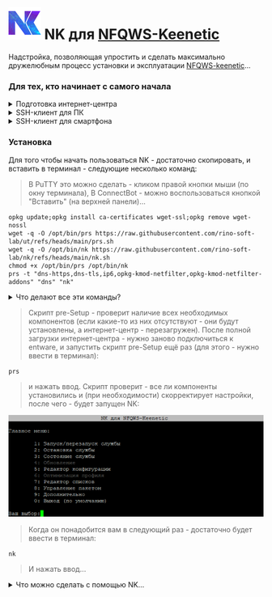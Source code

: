 # ![Logo](screenshots/logo.png) NK для [NFQWS-Keenetic](https://github.com/Anonym-tsk/nfqws-keenetic)
Надстройка, позволяющая упростить и сделать максимально дружелюбным процесс установки и эксплуатации [NFQWS-keenetic](https://github.com/Anonym-tsk/nfqws-keenetic)...

### Для тех, кто начинает с самого начала
<details><summary>Подготовка интернет-центра</summary>

 > (всё об установке entware)

 ▪ Нам понадобится интернет-центр Keenetic (или ZyXEL Keenetic) с USB-портом(ами) и поддержкой работы с накопителями...

> За исключением моделей: 4G II, 4G III, а также бюджетных устройств - выпускаемых начиная с 2024-го года (USB-порт которых - поддерживает только работу с модемами, в связи с чем - в их прошивках отсутствуют компоненты для работы с накопителями (в том числе и со встроенным хранилищем)). Уточняйте поддержку соответствующих функций на [сайте производителя](https://keenetic.ru/ru/).

▪ Для начала, нужно определиться - где будет установлен entware: во встроенном хранилище или на USB-накопителе. Сам entware - занимает около 8-ми MB, нам также понадобится свободное место для установки различных пакетов...
- Встроенное хранилище - всегда с интернет-центром, не отключится (по каким-то своим причинам), не занимает USB-порт. Но - имеет существенные ограничения по объёму, и (теоретически) чувствительно к постоянной перезаписи данных (флеш-память имеет свойство изнашиваться, в связи с чем - крайне рекомендуется (по возможности) избегать ведение логов (с сохранением данных на встроенное хранилище))...
- USB-накопитель - может существенно превышать встроенное хранилище по объёму, может быть легко заменён (в случае каких-либо проблем). Но - занимает USB-порт, может быть медленнее встроенного хранилища (в зависимости от типа интерфейса/накопителя), может неожиданно оказаться отключенным (из за перегрева, механического воздействия или каких-то других причин)...
> USB-накопитель - желательно отформатировать в файловую систему ext4 ( под Windows, это можно сделать с помощью бесплатной [AOMEI Partition Assistant Standard Edition](https://www.aomeitech.com/pa/standard.html). В процессе форматирования, следует обязательно задать разделу на USB-накопителе, какую-нибудь метку тома (например "entware")...

<details><summary>(показать скриншоты)</summary>

![Screenshot](screenshots/a-1.png)

![Screenshot](screenshots/a-2.png)

![Screenshot](screenshots/a-3.png)

![Screenshot](screenshots/a-4.png)

![Screenshot](screenshots/a-5.png)

![Screenshot](screenshots/a-6.png)

![Screenshot](screenshots/a-7.png)</details>

▪ Посмотреть объём встроенного хранилища - можно в веб-конфигураторе (чтобы в него попасть - набираем в адресной строке браузера):

```
http://my.keenetic.net
```

или IP-адрес интернет-центра (в сегменте, к которому подключено ваше устройство). В "домашней сети" это обычно:

```
http://192.168.1.1
```

▪ В меню (слева) - выбираем: "Управление/приложения". Там, в разделе "Диски и принтеры" - отображаются все доступные накопители (в том числе и "Встроенное хранилище")...

<details><summary>(показать скриншот)</summary>

![Screenshot](screenshots/k-1.png)</details>

> Чем выше версия KeeneticOS - тем больше полезных функций она содержит. Для достижения наилучшего результата - рекомендуется обновить прошивку до версии - максимально близкой к актуальной...

<details><summary>Если версия KeeneticOS 3.x, на борту не менее 128 MB флеш-памяти а обновления - отсутствуют...</summary>

> (переходим в канал delta)

Для интернет-центров снятых с поддержки - выпускаются стабильные неофициальные обновления KeeneticOS в канале delta. Перейти в этот канал можно через CLI, или установив соответствующую версию KeeneticOS из файла.
 
> Перед тем как начинать переход в канал delta - настоятельно рекомендуется сохранить файлы: "firmware" и "startup-config" на странице "Управление/Параметры системы" в разделе "Системные файлы" (это позволит (при необходимости) вернуть состояние интернет-центра - в момент сохранения этих файлов).

▪ Для перехода в канал delta - открываем интерфейс командной строки интернет-центра:

```
http://my.keenetic.net/a
```

или

```
http://192.168.1.1/a
```

▪ Вводим в поле "Command" следующие команды:

```
components list delta
```

▪ Нажимаем кнопку "Send request" (дважды)...

```
system configuration save
```

▪ Нажимаем кнопку "Send request"...

```
components commit
```

▪ Нажимаем кнопку "Send request"...

<details><summary>(показать скриншоты)</summary>

![Screenshot](screenshots/k3-1.png)

![Screenshot](screenshots/k3-2.png)

![Screenshot](screenshots/k3-3.png)</details>

▪ Последняя команда - запустит скачивание прошивки (из канала delta), по завершению которого - интернет-центр будет перезагружен.

> Поскольку прошивки из канал delta - не являются официальными, серьёзному тестированию (на устройствах - снятых с поддержки) они не подвергаются (в связи с чем - могут содержать различные мелкие ошибки). Но, польза от новых функций (в более поздних версиях KeeneticOS) - может намного превышать неудобства (связанные с этими ошибками).
</details>

<details><summary>Если версия KeeneticOS 2.x и обновления отсутствуют...</summary>

> (переходим на legacy-прошивку)
 
 Для старых моделей интернет-центров ZyXEL Keenetic, доступны неофициальные версии прошивок - содержащая массу полезных функций (отсутствующих в последних официальных стабильных сборках KeeneticOS для данных устройств).
 
 > Перед тем как начинать переход на legacy-прошивку - настоятельно рекомендуется сохранить файлы: "firmware" и "startup-config" на странице "Управление/Параметры системы" в разделе "Системные файлы" (это позволит (при необходимости) вернуть состояние интернет-центра - в момент сохранения этих файлов).

 ▪ Чтобы перейти на legacy-прошивку - открываем интерфейс командной строки интернет-центра:
 
```
http://192.168.1.1/a
```

И вводим в поле "Command" одну из следующих команд:

```
components sync legacy
```

> (для KeeneticOS до версии 2.06)

```
components list legacy
```

> (для KeeneticOS версии 2.06 и выше)

▪ Нажимаем кнопку "Отправить запрос".

▪ Затем, переходим в "Управление/Параметры системы", проверяем наличие обновлений KeeneticOS, и если таковые есть - устанавливаем их...
</details>

▪ Теперь нам нужно убедиться, что установлен компонент "Поддержка открытых пакетов" - переходим в "Управление/Параметры системы", нажимаем "Изменить набор компонентов"...

<details><summary>(показать скриншот)</summary>

![Screenshot](screenshots/k-2.png)</details>

▪ Вводим в поле "Поиск" (Поиск компонентов по имени):

```
Поддержка открытых пакетов
```

<details><summary>(показать скриншоты)</summary>

![Screenshot](screenshots/k-3.png)

> Установленный компонент - может отображаться в списке как "Обязательный" (если он необходим для работы других - уже задействованных компонентов)...

![Screenshot](screenshots/k-4.png)</details>

▪ Если компонент не установлен - ставим флажок, нажимаем кнопку "Обновить KeeneticOS" и следуем инструкциям...

▪ Теперь можно перейти к установке entware...

<details><summary>Если entware устанавливается на встроенное хранилище а версия KeeneticOS 4.2 (и выше)...</summary>

> (устанавливаем entware через интерфейс командной строки интернет-центра)

▪ Открываем интерфейс командной строки:

```
http://my.keenetic.net/a
```

или

```
http://192.168.1.1/a
```

или

> Можно нажать на шестерёнку (в правом верхнем углу веб-конфигураттора), и выбрать пункт "Командная строка"...

▪ Вводим следующую команду:

```
show version
```

▪ Нажимаем кнопку "Отправить запрос"...

<details><summary>(показать скриншот)</summary>

![Screenshot](screenshots/k-5.png)</details>

> В отчёте (об установленной версии KeeneticOS) – будет строка: "arch": "*****" (где ***** - указание на архитектуру процессора: aarch64=aarch64, mips=mipsel).

<details><summary>(показать скриншот)</summary>

![Screenshot](screenshots/k-6.png)</details>

▪ Определившись с архитектурой - вводим в поле "Команда" одну из следующих команд:

```
opkg disk storage:/ https://bin.entware.net/mipselsf-k3.4/installer/mipsel-installer.tar.gz
```

> (Для архитектуры mipsel)

```
opkg disk storage:/ https://bin.entware.net/aarch64-k3.10/installer/aarch64-installer.tar.gz
```

> (Для архитектуры aarch64)

▪ Нажимаем кнопку "Отправить запрос"

<details><summary>(показать скриншот)</summary>

![Screenshot](screenshots/k-7.png)</details>
</details>

<details><summary>Во всех остальных случаях...</summary>

> (устанавливаем entware вручную)

▪ Открываем интерфейс командной строки:

```
http://my.keenetic.net/a
```

или

```
http://192.168.1.1/a
```

или

> (В веб-конфигураторе KeeneticOS версии 4.2 (и выше)) можно нажать на шестерёнку (в правом верхнем углу веб-конфигураттора), и выбрать пункт "Командная строка"...

▪ Вводим следующую команду:

```
show version
```

▪ Нажимаем кнопку "Отправить запрос"...

<details><summary>(показать скриншот)</summary>

![Screenshot](screenshots/k-5.png)</details>

> В отчёте (об установленной версии KeeneticOS) – будет строка: "arch": "*****" (где ***** - указание на архитектуру процессора: aarch64=aarch64, mips=mips или mipsel (к сожалению, в сети отсутствует полный список моделей Keenetic на архитектуре mips, так-что придётся воспользоваться интернетом - для выяснения архитектуры процессора конкретной модели интернет-центра)).

<details><summary>(показать скриншот)</summary>

![Screenshot](screenshots/k-6.png)</details>

▪ Скачиваем дистрибутив entware (соответствующий архитектуре процессора вашего интернет-центра):
- [mips](https://bin.entware.net/mipssf-k3.4/installer/mips-installer.tar.gz)
- [mipsel](https://bin.entware.net/mipselsf-k3.4/installer/mipsel-installer.tar.gz)
- [aarch64](https://bin.entware.net/aarch64-k3.10/installer/aarch64-installer.tar.gz)

▪ Переходим в "Управление/Приложения" (в веб-конфигураторе). В разделе "Диски и принтеры" - находим и открываем накопитель (на который будет устанавливаться entware)...

<details><summary>(показать скриншот)</summary>

![Screenshot](screenshots/k-8.png)</details>

▪ Выделяем раздел (в дереве папок) и нажимаем кнопку "Создать папку в выделенной папке"...

<details><summary>(показать скриншот)</summary>

![Screenshot](screenshots/k-9.png)</details>

▪ Создаём в корне диска папку:

```
install
```

> (все буквы в её имени - должны быть строчными)...

<details><summary>(показать скриншот)</summary>

![Screenshot](screenshots/k-10.png)</details>

▪ Выделяем папку "install" и нажимаем кнопку "Загрузить файл в выбранную папку"...

<details><summary>(показать скриншот)</summary>

![Screenshot](screenshots/k-11.png)</details>

▪ Находим в окне проводника и выбираем (скачанный ранее) архив (с дистрибутивом entware), чтобы поместить его в созданную папку...

<details><summary>(показать скриншот)</summary>

![Screenshot](screenshots/k-12.png)</details>

▪ Переходим в "Управление/OPKG", в меню "Накопитель" - выбираем диск (на который поместили дистрибутив entware), и нажимаем "Сохранить"...

<details><summary>(показать скриншот)</summary>

![Screenshot](screenshots/k-13.png)</details>

> Дожидаемся, когда побледневшая кнопка "Сохранить" полностью исчезнет…
</details>

▪ Переходим в "Управление/Диагностика", где нажимаем "Показать журнал".

<details><summary>(показать скриншот)</summary>

![Screenshot](screenshots/k-14.png)</details>

> В журнале (одно за другим) будут появляться события (связанные с установкой и настройкой различных компонентов entware), мы ждём события "Установка системы пакетов Entware - завершена"...

<details><summary>(показать скриншот)</summary>

![Screenshot](screenshots/k-15.png)</details>

> Теперь нам понадобится SSH-клиент...
</details>
</details>

<details><summary>SSH-клиент для ПК</summary>

> (устанавливаемм и настраиваем PuTTY) 

▪ [Скачиваем](http://www.putty.org/), устанавливаем и запускаем PuTTY...

▪ В поле "Host Name (or IP adress)" - вводим IP-адрес вашего маршрутизатора, обычно это:

```
192.168.1.1
```

▪ В поле "Port" - оставляем:

```
22
```

> (или "222", если до установки entware - в прошивке уже был установлен компонент "Сервер SSH")

<details><summary>(показать скриншот)</summary>

![Screenshot](screenshots/p-1.png)</details>

▪ Нажимаем кнопку "Open"...

> (При первом подключении) появится окошко с предупреждением - в котором нужно нажать "Accept".

<details><summary>(показать скриншот)</summary>

![Screenshot](screenshots/p-2.png)</details>
 
▪ Откроется окно терминала. На запрос имени пользователя (login as) - вводим:

```
root
```

▪ Нажимаем ввод...

▪ На запрос пароля (root@192.168.1.1's password) - вводим:

```
keenetic
```

> (при вводе пароля - символы отображаться не будут).

> Если у вас возникают сложности с вводом пароля - его можно скопировать из блокнота (или из этой инструкции) и вставить в окно терминала (кликом правой кнопки мыши)...

▪ Нажимаем ввод...

<details><summary>(показать скриншот)</summary>

![Screenshot](screenshots/p-3.png)</details>

▪ Если всё правильно - появится приглашение для ввода команд...

``
~ #
``

<details><summary>(показать скриншот)</summary>

![Screenshot](screenshots/p-4.png)</details>
</details>

<details><summary>SSH-клиент для смартфона</summary>

> (устанавливаем и настраиваем ConnectBot)

 ▪ Устанавливаем ConnectBot из [GooglePlay](https://play.google.com/store/apps/details?id=org.connectbot) или [RuStore](https://www.rustore.ru/catalog/app/org.connectbot) и открываем его...

▪ Нажимаем кнопку "+" (в нижней части экрана)...

<details><summary>(показать скриншот)</summary>

![Screenshot](screenshots/b-1.png)</details>

▪ Нажимаем на направленную вниз галку (справа от поля)...

<details><summary>(показать скриншот)</summary>

![Screenshot](screenshots/b-2.png)</details>

▪ Заполняем поля "Имя пользователя", "Сервер" и "Порт" - следующими данными:

Имя пользователя:

```
root
```

Сервер - адрес вашего интернет-центра (обычно это):
```
192.168.1.1
```

Порт:

```
22
```

> (или "222", если до установки entware - в прошивке уже был установлен компонент "Сервер SSH")

<details><summary>(показать скриншот)</summary>

![Screenshot](screenshots/b-3.png)</details>

▪ Нажимаем кнопку "Назад"...

▪ Возвращаемся к списку серверов и выбираем (добавленное) подключение...

<details><summary>(показать скриншшот)</summary>

![Screenshot](screenshots/b-4.png)</details>

▪ Соглашаемся "продолжить попытки соединений"...

<details><summary>(показать скриншот)</summary>

![Screenshot](screenshots/b-5.png)</details>

▪ Вводим пароль:

```
keenetic
```

<details><summary>(показать скриншот)</summary>

![Screenshot](screenshots/b-6.png)</details>

▪ Нажимаем ввод...

▪ Если всё правильно - появится приглашение для ввода команд...

``
 ~ #
 ``

<details><summary>(показать скриншот)</summary>

![Screenshot](screenshots/b-7.png)</details>
</details>

### Установка
Для того чтобы начать пользоваться NK - достаточно скопировать, и вставить в терминал - следующие несколько команд:

> В PuTTY это можно сделать - кликом правой кнопки мыши (по окну терминала), В ConnectBot - можно воспользоваться кнопкой "Вставить" (на верхней панели)...

```
opkg update;opkg install ca-certificates wget-ssl;opkg remove wget-nossl
wget -q -O /opt/bin/prs https://raw.githubusercontent.com/rino-soft-lab/ut/refs/heads/main/prs.sh
wget -q -O /opt/bin/nk https://raw.githubusercontent.com/rino-soft-lab/nk/refs/heads/main/nk.sh
chmod +x /opt/bin/prs /opt/bin/nk
prs -t "dns-https,dns-tls,ip6,opkg-kmod-netfilter,opkg-kmod-netfilter-addons" "dns" "nk"

```
<details><summary>Что делают все эти команды?</summary>

> (построчный разбор)

- Строка 1: обновление списка доступных пакетов, установка набора доверенных корневых сертификатов и пакета wget (с поддержкой ssl - который поможет скачать файлы из этого репозитория), удаление пакета wget (без поддержки ssl - если таковой был установлен).
- Строка 2: Скачивание скрипта pre-Setuo
- Строка 3: Скачивание скрипта NK
- Строка 4: Установка разрешения на выполнение обоих скачанных файлов
- Строка 5: Запуск скрипта pre-Setup (с необходимыми параметрами).
</details>

> Скрипт pre-Setup - проверит наличие всех необходимых компонентов (если какие-то из них отсутствуют - они будут установлены, а интернет-центр - перезагружен). После полной загрузки интернет-центра - нужно заново подключиться к entware, и запустить скрипт pre-Setup ещё раз (для этого - нужно ввести в терминал):

```
prs
```

> и нажать ввод. Скрипт проверит - все ли компоненты установились и (при необходимости) скорректирует настройки, после чего - будет запущен NK:

![Screenshot](screenshots/nk-1.png)

> Когда он понадобится вам в следующий раз - достаточно будет ввести в терминал:

```
nk
```

> И нажать ввод...

<details><summary>Что можно сделать с помощью NK...</summary>

> (краткая демонстрация некоторых возможностей) 

#### Можно изменить какую-нибудь настройку (например "режим работы")...

▪ В главном меню - выбираем "Редактор конфигурации" (5)

![Screenshot](screenshots/nk-2.png)

▪ В редакторе - выбираем "Переключаемые параметры" (9)

![Screenshot](screenshots/nk-3.png)

▪ В меню "Переключаемые параметры" - выбираем "Режим работы" (1)

![Screenshot](screenshots/nk-4.png)
 
▪ В меню "Режим работы" - выбираем "Список" (2)

![Screenshot](screenshots/nk-5.png)

> Обратите внимание: перед параметром "NFQWS_EXTRA_ARGS" отвечающим за режим "auto" - появился коментирующий символ "#", а у аналогичного параметра, отвечающего за режим "list" - он исчез...

▪ Сохраняем изменения (1), перезапускаем службу (1)...

> При каждом сохранении файла конфигурации, NK - делает резервную копию его предыдущей версии, помещая её в папку с текущей датой и временем в названии (чтобы иметь возможность быстро восстановить предыдущее состояние)...

#### Можно добавлять/удалять доменные имена (в одном из файлов-списков)...

▪ В главном меню - выбираем "Редактор списков" (7)

![Screenshot](screenshots/nk-6.png)
 
▪ В меню - выбираем один из списков (например) "user.list" (3)

![Screenshot](screenshots/nk-7.png)

▪ В редакторе выбираем "Добавить элементы" (2), и последовательно добавляем желаемые домены. Чтобы завершить добавление - нажимаем ввод (оставив поле пустым)...

![Screenshot](screenshots/nk-8.png)
 
▪ Если есть необходимость удалить доменные имена из списка - выбираем "Удалить элементы", вводим последовательность символов (соответствующую записям - которые нужно удалить), убеждаемся что среди найденых строк - нет лишних,  и соглашаемся на их удаление (1)

![Screenshot](screenshots/nk-9.png)

▪ Завершив редактирование списка - сохраняем его (1), и перезапускаем службу (1)...

> При каждом сохранении файлов списков, NK - делает резервные копии их предыдущих версий, помещая их в папку с текущей датой и временем в названии (чтобы иметь возможность быстро восстановить предыдущее состояние)...

#### Ключи.

NK - поддерживает работу с ключами (что позволяет выполнять некоторые действия без использования начального меню). Например:

````
nk -r
````
Перезапустит службу NFQWS (для применения новых настроек).
> Что существенно удобнее и быстрее - чем каждый раз набирать "/opt/etc/init.d/S51nfqws restart"...

Ниже приведён список ключей и их описание:

- -a: Вывод в терминал архитектуры процессора - на котором выполняется сценарий.
- -A: Установка пакета NFQWS-Keenetic для архитектуры aarch64
- -b: Резервное копирование/восстановление файлов профиля (конфигурация, списки и т.п.)
- -B: Настройка кнопок маршрутизатора (для управления службой NFQWS)
- -с: Редактор конфигурации
- -f: Имитация первого запуска (диалог быстрой установки NFQWS-keenetic)
- -i: Информация об установленном пакете NFQWS-Keenetic
- -I: Установка универсального пакета NFQWS-Keenetic
- -l: Редактор списков
- -m: Установка пакета NFQWS-Keenetic для архитектуры mips
- -M: Установка пакета NFQWS-Keenetic для архитектуры mipsel
- -o: Оптимизация профиля (помогает избавиться от лишних файлов и восстановить некоторые параметры - после обновления NFQWS-Keenetic)
- -p: Запуск NK без проверки наличия обновлений NFQWS-Keenetic
- -P: Управление политикой доступа
- -r: Перезапуск службы NFQWS
- -R: Удаление пакета NFQWS-Keenetic
- -s: Остановка службы NFQWS
- -S: Запуск службы NFQWS 
- -u: Обновление скрипта NK (до последней версии)
- -U: Обновление пакета NFQWS-Keenetic
- -v: Вывод в терминал текущей версии NK 
- -W: Установка Web-интерфейса NFQWS-Keenetic
- -z: Донастройка интернет-центров ZyXel Keenetic (с KeeneticOS 2.x, в которых недоступны DoT и DoH)

#### P.S.
Если после установки NFQWS-Keenetic, у вас возникли проблемы с основным функционалом пакета - обратитесь к разделу: ![Если ничего не работает](https://github.com/Anonym-tsk/nfqws-keenetic#%D0%B5%D1%81%D0%BB%D0%B8-%D0%BD%D0%B8%D1%87%D0%B5%D0%B3%D0%BE-%D0%BD%D0%B5-%D1%80%D0%B0%D0%B1%D0%BE%D1%82%D0%B0%D0%B5%D1%82) (на странице разработчика)...
</details>
